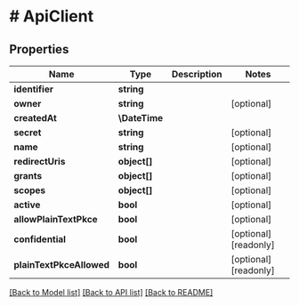 # # ApiClient

## Properties

Name | Type | Description | Notes
------------ | ------------- | ------------- | -------------
**identifier** | **string** |  |
**owner** | **string** |  | [optional]
**createdAt** | **\DateTime** |  |
**secret** | **string** |  | [optional]
**name** | **string** |  | [optional]
**redirectUris** | **object[]** |  | [optional]
**grants** | **object[]** |  | [optional]
**scopes** | **object[]** |  | [optional]
**active** | **bool** |  | [optional]
**allowPlainTextPkce** | **bool** |  | [optional]
**confidential** | **bool** |  | [optional] [readonly]
**plainTextPkceAllowed** | **bool** |  | [optional] [readonly]

[[Back to Model list]](../../README.md#models) [[Back to API list]](../../README.md#endpoints) [[Back to README]](../../README.md)
